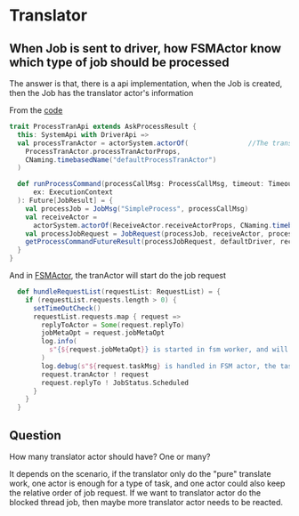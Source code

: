 # Translator

## When Job is sent to driver, how FSMActor know which type of job should be processed

The answer is that, there is a api implementation, when the Job is created, then the Job has
the translator actor's information

From the [code](dora/src/main/scala/doracore/api/ProcessTranApi.scala) 

```scala
trait ProcessTranApi extends AskProcessResult {
  this: SystemApi with DriverApi =>
  val processTranActor = actorSystem.actorOf(               //The translator actor is created in api 
    ProcessTranActor.processTranActorProps,
    CNaming.timebasedName("defaultProcessTranActor")
  )

  def runProcessCommand(processCallMsg: ProcessCallMsg, timeout: Timeout = longTimeout)(implicit
      ex: ExecutionContext
  ): Future[JobResult] = {
    val processJob = JobMsg("SimpleProcess", processCallMsg)
    val receiveActor =
      actorSystem.actorOf(ReceiveActor.receiveActorProps, CNaming.timebasedName("Receive"))
    val processJobRequest = JobRequest(processJob, receiveActor, processTranActor)   // the function will add translator actor to Job request.
    getProcessCommandFutureResult(processJobRequest, defaultDriver, receiveActor, timeout)
  }
}

```

And in [FSMActor](dora/src/main/scala/doracore/core/fsm/FsmActor.scala), the tranActor will start do the job request

```scala
  def hundleRequestList(requestList: RequestList) = {
    if (requestList.requests.length > 0) {
      setTimeOutCheck()
      requestList.requests.map { request =>
        replyToActor = Some(request.replyTo)
        jobMetaOpt = request.jobMetaOpt
        log.info(
          s"{${request.jobMetaOpt}} is started in fsm worker, and will be handled by {${request.tranActor}}"
        )
        log.debug(s"${request.taskMsg} is handled in FSM actor, the task will be start soon")
        request.tranActor ! request
        request.replyTo ! JobStatus.Scheduled
      }
    }
  }
```


## Question

How many translator actor should have? One or many?

It depends on the scenario, if the translator only do the "pure" translate work, one actor is enough for a type of task,
and one actor could also keep the relative order of job request. If we want to translator actor do the blocked thread job,
then maybe more translator actor needs to be reacted.



